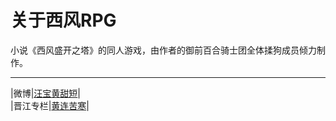 关于西风RPG
===========================
小说《西风盛开之塔》的同人游戏，由作者的御前百合骑士团全体揉狗成员倾力制作。
****
|微博|[汪宝黄甜短](https://weibo.com/sweetshortleg?from=profile&wvr=6)|<br>
|晋江专栏|[黄连苦寒](http://www.jjwxc.net/oneauthor.php?authorid=287888)|


